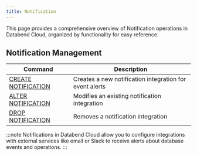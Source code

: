 ```yaml
---
title: Notification
---
```


This page provides a comprehensive overview of Notification operations in Databend Cloud, organized by functionality for easy reference.

## Notification Management

| Command | Description |
|---------|-------------|
| [CREATE NOTIFICATION](01-ddl-create-notification.md) | Creates a new notification integration for event alerts |
| [ALTER NOTIFICATION](02-ddl-alter-notification.md) | Modifies an existing notification integration |
| [DROP NOTIFICATION](03-ddl-drop-notification.md) | Removes a notification integration |

:::note
Notifications in Databend Cloud allow you to configure integrations with external services like email or Slack to receive alerts about database events and operations.
:::